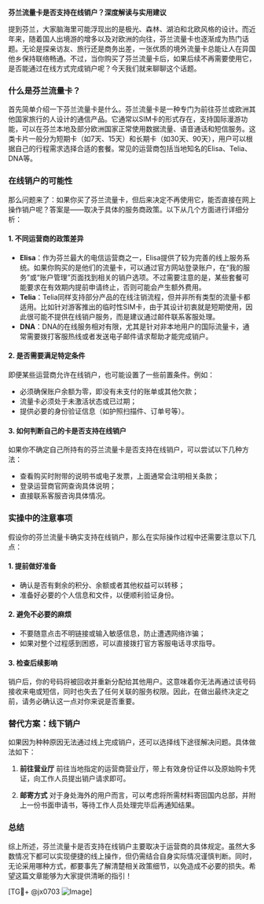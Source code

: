 **芬兰流量卡是否支持在线销户？深度解读与实用建议**

提到芬兰，大家脑海里可能浮现出的是极光、森林、湖泊和北欧风格的设计。而近年来，随着国人出境游的增多以及对欧洲的向往，芬兰流量卡也逐渐成为热门话题。无论是探亲访友、旅行还是商务出差，一张优质的境外流量卡总能让人在异国他乡保持联络畅通。不过，当你购买了芬兰流量卡后，如果后续不再需要使用它，是否能通过在线方式完成销户呢？今天我们就来聊聊这个话题。

### 什么是芬兰流量卡？

首先简单介绍一下芬兰流量卡是什么。芬兰流量卡是一种专门为前往芬兰或欧洲其他国家旅行的人设计的通信产品。它通常以SIM卡的形式存在，支持国际漫游功能，可以在芬兰本地及部分欧洲国家正常使用数据流量、语音通话和短信服务。这类卡片一般分为短期卡（如7天、15天）和长期卡（如30天、90天），用户可以根据自己的行程需求选择合适的套餐。常见的运营商包括当地知名的Elisa、Telia、DNA等。

### 在线销户的可能性

那么问题来了：如果你买了芬兰流量卡，但后来决定不再使用它，能否直接在网上操作销户呢？答案是——取决于具体的服务商政策。以下从几个方面进行详细分析：

#### 1. **不同运营商的政策差异**
   - **Elisa**：作为芬兰最大的电信运营商之一，Elisa提供了较为完善的线上服务系统。如果你购买的是他们的流量卡，可以通过官方网站登录账户，在“我的服务”或“账户管理”页面找到相关的销户选项。不过需要注意的是，某些套餐可能要求在有效期内提前申请终止，否则可能会产生额外费用。
   - **Telia**：Telia同样支持部分产品的在线注销流程，但并非所有类型的流量卡都适用。比如针对游客推出的临时性SIM卡，由于其设计初衷就是短期使用，因此很可能不提供在线销户服务，而是建议通过邮件联系客服处理。
   - **DNA**：DNA的在线服务相对有限，尤其是针对非本地用户的国际流量卡，通常需要拨打客服热线或者发送电子邮件请求帮助才能完成销户。

#### 2. **是否需要满足特定条件**
   即便某些运营商允许在线销户，也可能设置了一些前置条件。例如：
   - 必须确保账户余额为零，即没有未支付的账单或其他欠款；
   - 流量卡必须处于未激活状态或已过期；
   - 提供必要的身份验证信息（如护照扫描件、订单号等）。

#### 3. **如何判断自己的卡是否支持在线销户**
   如果你不确定自己所持有的芬兰流量卡是否支持在线销户，可以尝试以下几种方法：
   - 查看购买时附带的说明书或电子发票，上面通常会注明相关条款；
   - 登录运营商官网查询具体说明；
   - 直接联系客服咨询具体情况。

### 实操中的注意事项

假设你的芬兰流量卡确实支持在线销户，那么在实际操作过程中还需要注意以下几点：

#### 1. **提前做好准备**
   - 确认是否有剩余的积分、余额或者其他权益可以转移；
   - 准备好必要的个人信息和文件，以便顺利验证身份。

#### 2. **避免不必要的麻烦**
   - 不要随意点击不明链接或输入敏感信息，防止遭遇网络诈骗；
   - 如果对整个过程感到困惑，可以直接拨打官方客服电话寻求指导。

#### 3. **检查后续影响**
   销户后，你的号码将被回收并重新分配给其他用户。这意味着你无法再通过该号码接收来电或短信，同时也失去了任何关联的服务权限。因此，在做出最终决定之前，请务必确认这一点对你来说是否重要。

### 替代方案：线下销户

如果因为种种原因无法通过线上完成销户，还可以选择线下途径解决问题。具体做法如下：

1. **前往营业厅**
   前往当地指定的运营商营业厅，带上有效身份证件以及原始购卡凭证，向工作人员提出销户请求即可。

2. **邮寄方式**
   对于身处海外的用户而言，可以考虑将所需材料寄回国内总部，并附上一份书面申请书，等待工作人员处理完毕后再通知结果。

### 总结

综上所述，芬兰流量卡是否支持在线销户主要取决于运营商的具体规定。虽然大多数情况下都可以实现便捷的线上操作，但仍需结合自身实际情况谨慎判断。同时，无论采用哪种方式，都要事先了解清楚相关政策细节，以免造成不必要的损失。希望这篇文章能够为大家提供清晰的指引！

[TG💪+ @jx0703 ![Image](https://github.com/user-attachments/assets/dbca1d08-cadb-493c-b0ec-ad6f7a83f270)]